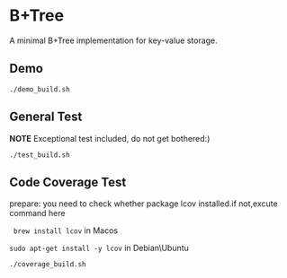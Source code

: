 B+Tree
======

A minimal B+Tree implementation for key-value storage.

Demo
----

```shell
./demo_build.sh
```

General Test
------------

**NOTE** Exceptional test included, do not get bothered:)

```shell
./test_build.sh
```

Code Coverage Test
------------------
prepare:
you need to check whether package lcov installed.if not,excute command here

` brew install lcov` in Macos

`sudo apt-get install -y lcov` in Debian\Ubuntu


```shell
./coverage_build.sh
```
